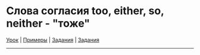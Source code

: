 # Слова согласия too, either, so, neither - "тоже"

[Урок](https://youtu.be/Sqji1qJgwU0) | [Примеры](https://youtu.be/Ttxj8gJsUuQ) | [Задания](http://ok-tests.ru/unit-42-red/) | [Задания](http://okaudio.ru/grammar41-1/)

---